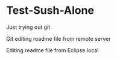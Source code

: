# Test-Sush-Alone
Just trying out git

Git editing readme file from remote server

Editing readme file from Eclipse local